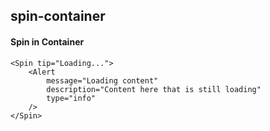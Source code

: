 ## spin-container
#### Spin in Container

```
<Spin tip="Loading...">
    <Alert
        message="Loading content"
        description="Content here that is still loading"
        type="info"
    />
</Spin>
```